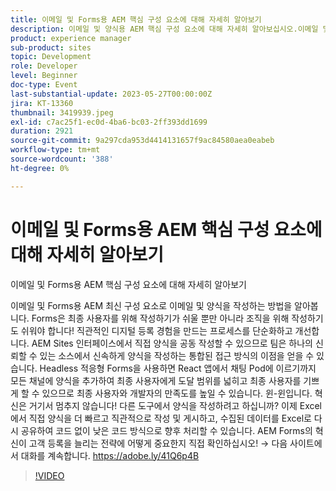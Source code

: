 ```yaml
---
title: 이메일 및 Forms용 AEM 핵심 구성 요소에 대해 자세히 알아보기
description: 이메일 및 양식용 AEM 핵심 구성 요소에 대해 자세히 알아보십시오.이메일 및 Forms용 AEM 최신 구성 요소를 사용하여 이메일 및 양식을 작성하는 방법을 알아보십시오. Forms은 최종 사용자를 위해 작성하기가 쉬울 뿐만 아니라 조직을 위해 작성하기도 쉬워야 합니다! 직관적인 디지털 등록 경험을 만드는 프로세스를 단순화하고 개선합니다. AEM Sites 인터페이스에서 직접 양식을 공동 작성할 수 있으므로 팀은 하나의 신뢰할 수 있는 소스에서 신속하게 양식을 작성하는 통합된 접근 방식의 이점을 얻을 수 있습니다. Headless 적응형 Forms을 사용하면 React 앱에서 채팅 Pod에 이르기까지 모든 채널에 양식을 추가하여 최종 사용자에게 도달 범위를 넓히고 최종 사용자를 기쁘게 할 수 있으므로 최종 사용자와 개발자의 만족도를 높일 수 있습니다. 윈-윈입니다. 혁신은 거기서 멈추지 않습니다! 다른 도구에서 양식을 작성하려고 하십니까? 이제 Excel에서 직접 양식을 더 빠르고 직관적으로 작성 및 게시하고, 수집된 데이터를 Excel로 다시 공유하여 코드 없이 낮은 코드 방식으로 향후 처리할 수 있습니다. AEM Forms의 혁신이 고객 등록을 늘리는 전략에 어떻게 중요한지 직접 확인하십시오!
product: experience manager
sub-product: sites
topic: Development
role: Developer
level: Beginner
doc-type: Event
last-substantial-update: 2023-05-27T00:00:00Z
jira: KT-13360
thumbnail: 3419939.jpeg
exl-id: c7ac25f1-ec0d-4ba6-bc03-2ff393dd1699
duration: 2921
source-git-commit: 9a297cda953d4414131657f9ac84580aea0eabeb
workflow-type: tm+mt
source-wordcount: '388'
ht-degree: 0%

---
```


# 이메일 및 Forms용 AEM 핵심 구성 요소에 대해 자세히 알아보기

이메일 및 Forms용 AEM 핵심 구성 요소에 대해 자세히 알아보기

이메일 및 Forms용 AEM 최신 구성 요소로 이메일 및 양식을 작성하는 방법을 알아봅니다. Forms은 최종 사용자를 위해 작성하기가 쉬울 뿐만 아니라 조직을 위해 작성하기도 쉬워야 합니다! 직관적인 디지털 등록 경험을 만드는 프로세스를 단순화하고 개선합니다. AEM Sites 인터페이스에서 직접 양식을 공동 작성할 수 있으므로 팀은 하나의 신뢰할 수 있는 소스에서 신속하게 양식을 작성하는 통합된 접근 방식의 이점을 얻을 수 있습니다. Headless 적응형 Forms을 사용하면 React 앱에서 채팅 Pod에 이르기까지 모든 채널에 양식을 추가하여 최종 사용자에게 도달 범위를 넓히고 최종 사용자를 기쁘게 할 수 있으므로 최종 사용자와 개발자의 만족도를 높일 수 있습니다. 윈-윈입니다. 혁신은 거기서 멈추지 않습니다! 다른 도구에서 양식을 작성하려고 하십니까? 이제 Excel에서 직접 양식을 더 빠르고 직관적으로 작성 및 게시하고, 수집된 데이터를 Excel로 다시 공유하여 코드 없이 낮은 코드 방식으로 향후 처리할 수 있습니다. AEM Forms의 혁신이 고객 등록을 늘리는 전략에 어떻게 중요한지 직접 확인하십시오! → 다음 사이트에서 대화를 계속합니다. https://adobe.ly/41Q6p4B

>[!VIDEO](https://video.tv.adobe.com/v/3419939/?learn=on)
